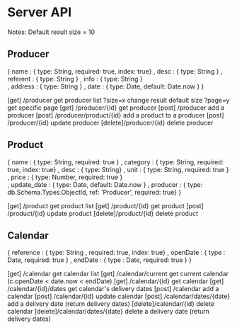 Server API
====

Notes:
Default result size = 10

Producer
----


{
    name       :  { type: String, required: true, index: true}
  , desc       :  { type: String }
  , referent   :  { type: String }
  , info       :  { type: String }    
  , address    :  { type: String }
  , date       :  { type: Date, default: Date.now }
}

[get]   /producer       get producer list
?size=x                 change result default size
?page=y                 get specific page
[get]   /producer/{id}  get producer
[post]  /producer       add a producer
[post]  /producer/product/{id}  add a product to a producer
[post]  /producer/{id}  update producer
[delete]/producer/{id}  delete producer



Product
---

{
    name        :  { type: String, required: true }
  , category    :  { type: String, required: true, index: true}
  , desc        :  { type: String}
  , unit        :  { type: String, required: true }
  , price       :  { type: Number, required: true }    
  , update_date :  { type: Date, default: Date.now }
  , producer    :  { type: db.Schema.Types.ObjectId, ref: 'Producer', required: true}
}


[get]   /product       get product list
[get]   /product/{id}  get product
[post]  /product/{id}  update product
[delete]/product/{id}  delete product


Calendar
----

{
    reference      : { type: String , required: true, index: true}
    , openDate     : { type : Date, required: true }
    , endDate      : { type : Date, required: true }
}


[get]   /calendar               get calendar list
[get]   /calendar/current       get current calendar (c.openDate < date.now < endDate)
[get]   /calendar/{id}          get calendar
[get]   /calendar/{id}/dates    get calendar's delivery dates
[post]  /calendar               add a calendar
[post]  /calendar/{id}          update calendar
[post]  /calendar/dates/{date}  add a delivery date (return delivery dates)
[delete]/calendar/{id}          delete calendar
[delete]/calendar/dates/{date}  delete a delivery date (return delivery dates)

